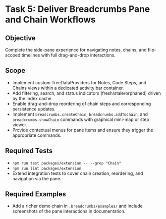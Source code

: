 # Task 5: Deliver Breadcrumbs Pane and Chain Workflows

## Objective
Complete the side-pane experience for navigating notes, chains, and file-scoped timelines with full drag-and-drop interactions.

## Scope
- Implement custom TreeDataProviders for Notes, Code Steps, and Chains views within a dedicated activity bar container.
- Add filtering, search, and status indicators (fresh/stale/orphaned) driven by the index cache.
- Enable drag-and-drop reordering of chain steps and corresponding persistence updates.
- Implement `breadcrumbs.createChain`, `breadcrumbs.addToChain`, and `breadcrumbs.showChain` commands with graphical mini-map or step viewer.
- Provide contextual menus for pane items and ensure they trigger the appropriate commands.

## Required Tests
- `npm run test packages/extension -- --grep "Chain"`
- `npm run lint packages/extension`
- Extend integration tests to cover chain creation, reordering, and navigation via the pane.

## Required Examples
- Add a richer demo chain in `.breadcrumbs/examples/` and include screenshots of the pane interactions in documentation.
